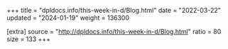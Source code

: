 +++
title = "dpldocs.info/this-week-in-d/Blog.html"
date = "2022-03-22"
updated = "2024-01-19"
weight = 136300

[extra]
source = "http://dpldocs.info/this-week-in-d/Blog.html"
ratio = 80
size = 133
+++
